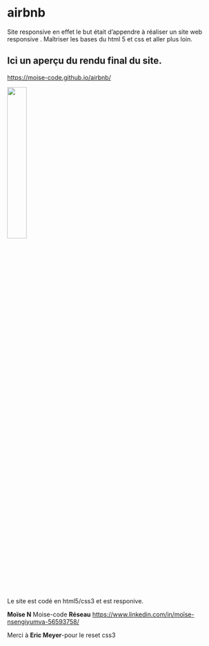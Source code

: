 # airbnb
Site responsive en effet le but était d’appendre à réaliser un site web responsive . Maîtriser les bases du html 5 et css et aller plus loin.

## Ici un aperçu du rendu final du site.
https://moise-code.github.io/airbnb/

<img src="images/Airbcaptur.png" style="width:30%;">

Le site est codé en html5/css3 et est responive.

**Moïse N** Moise-code
**Réseau** https://www.linkedin.com/in/moïse-nsengiyumva-56593758/


Merci à **Eric Meyer**-pour le reset css3

